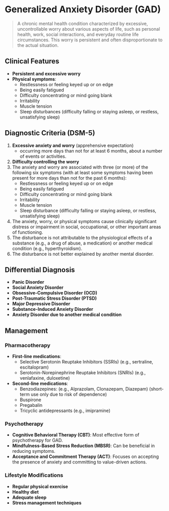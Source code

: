 # Generalized Anxiety Disorder (GAD)

> A chronic mental health condition characterized by excessive, uncontrollable worry about various aspects of life, such as personal health, work, social interactions, and everyday routine life circumstances. This worry is persistent and often disproportionate to the actual situation.

## Clinical Features

- **Persistent and excessive worry**
- **Physical symptoms**:
  - Restlessness or feeling keyed up or on edge
  - Being easily fatigued
  - Difficulty concentrating or mind going blank
  - Irritability
  - Muscle tension
  - Sleep disturbances (difficulty falling or staying asleep, or restless, unsatisfying sleep)

## Diagnostic Criteria (DSM-5)

1. **Excessive anxiety and worry** (apprehensive expectation)
   - occurring more days than not for at least 6 months, about a number of events or activities.
2. **Difficulty controlling the worry**
3. The anxiety and worry are associated with three (or more) of the following six symptoms (with at least some symptoms having been present for more days than not for the past 6 months):
   - Restlessness or feeling keyed up or on edge
   - Being easily fatigued
   - Difficulty concentrating or mind going blank
   - Irritability
   - Muscle tension
   - Sleep disturbance (difficulty falling or staying asleep, or restless, unsatisfying sleep)
4. The anxiety, worry, or physical symptoms cause clinically significant distress or impairment in social, occupational, or other important areas of functioning.
5. The disturbance is not attributable to the physiological effects of a substance (e.g., a drug of abuse, a medication) or another medical condition (e.g., hyperthyroidism).
6. The disturbance is not better explained by another mental disorder.

## Differential Diagnosis

- **Panic Disorder**
- **Social Anxiety Disorder**
- **Obsessive-Compulsive Disorder (OCD)**
- **Post-Traumatic Stress Disorder (PTSD)**
- **Major Depressive Disorder**
- **Substance-Induced Anxiety Disorder**
- **Anxiety Disorder due to another medical condition**

## Management

### Pharmacotherapy

- **First-line medications**:
  - Selective Serotonin Reuptake Inhibitors (SSRIs) (e.g., sertraline, escitalopram)
  - Serotonin-Norepinephrine Reuptake Inhibitors (SNRIs) (e.g., venlafaxine, duloxetine)
- **Second-line medications**:
  - Benzodiazepines: (e.g., Alprazolam, Clonazepam, Diazepam) (short-term use only due to risk of dependence)
  - Buspirone
  - Pregabalin
  - Tricyclic antidepressants (e.g., imipramine)

### Psychotherapy

- **Cognitive Behavioral Therapy (CBT)**: Most effective form of psychotherapy for GAD.
- **Mindfulness-Based Stress Reduction (MBSR)**: Can be beneficial in reducing symptoms.
- **Acceptance and Commitment Therapy (ACT)**: Focuses on accepting the presence of anxiety and committing to value-driven actions.

### Lifestyle Modifications

- **Regular physical exercise**
- **Healthy diet**
- **Adequate sleep**
- **Stress management techniques**
